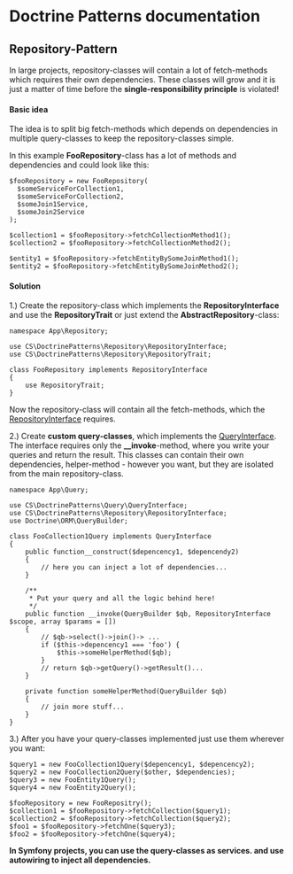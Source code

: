 # Doctrine Patterns documentation


## Repository-Pattern

In large projects, repository-classes will contain a lot of fetch-methods which requires their own
dependencies. These classes will grow and it is just a matter of time before the 
**single-responsibility principle** is violated!


#### Basic idea

The idea is to split big fetch-methods which depends on dependencies in multiple query-classes 
to keep the repository-classes simple.

In this example **FooRepository**-class has a lot of methods and dependencies and 
could look like this:

```
$fooRepository = new FooRepository(
  $someServiceForCollection1, 
  $someServiceForCollection2,
  $someJoin1Service,
  $someJoin2Service
);

$collection1 = $fooRepository->fetchCollectionMethod1();
$collection2 = $fooRepository->fetchCollectionMethod2();

$entity1 = $fooRepository->fetchEntityBySomeJoinMethod1();
$entity2 = $fooRepository->fetchEntityBySomeJoinMethod2();
```

#### Solution

1.) Create the repository-class which implements the **RepositoryInterface** and use
the **RepositoryTrait** or just extend the **AbstractRepository**-class:

```
namespace App\Repository;

use CS\DoctrinePatterns\Repository\RepositoryInterface;
use CS\DoctrinePatterns\Repository\RepositoryTrait;

class FooRepository implements RepositoryInterface 
{
    use RepositoryTrait;
}
```
Now the repository-class will contain all the fetch-methods,
which the [RepositoryInterface](./src/Repository/RepositoryInterface.php) requires. 

2.) Create **custom query-classes**, which implements the [QueryInterface](./src/Repository/QueryInterface.php). 
The interface requires only the **__invoke**-method, where you write your queries and return the result. This
classes can contain their own dependencies, helper-method - however you want, but they are isolated
from the main repository-class.

```
namespace App\Query;

use CS\DoctrinePatterns\Query\QueryInterface;
use CS\DoctrinePatterns\Repository\RepositoryInterface;
use Doctrine\ORM\QueryBuilder;

class FooCollection1Query implements QueryInterface 
{
    public function__construct($depencency1, $depencendy2)
    {
        // here you can inject a lot of dependencies...
    }
    
    /**
     * Put your query and all the logic behind here!
     */
    public function __invoke(QueryBuilder $qb, RepositoryInterface $scope, array $params = [])
    {
        // $qb->select()->join()-> ...
        if ($this->depencency1 === 'foo') {
            $this->someHelperMethod($qb);
        }
        // return $qb->getQuery()->getResult()...
    }
    
    private function someHelperMethod(QueryBuilder $qb)
    {
        // join more stuff...
    }
}
```

3.) After you have your query-classes implemented just use them wherever you want:

```
$query1 = new FooCollection1Query($depencency1, $depencency2);
$query2 = new FooCollection2Query($other, $dependencies);
$query3 = new FooEntity1Query();
$query4 = new FooEntity2Query();

$fooRepository = new FooRepositry();        
$collection1 = $fooRepository->fetchCollection($query1);
$collection2 = $fooRepository->fetchCollection($query2);
$foo1 = $fooRepository->fetchOne($query3);
$foo2 = $fooRepository->fetchOne($query4);
```

**In Symfony projects, you can use the query-classes as services. and use autowiring 
to inject all dependencies.**
